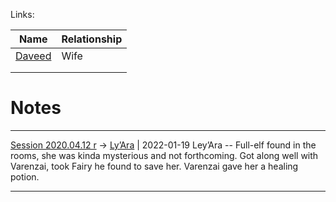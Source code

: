 Links: 

| Name                | Relationship |
| ------------------- | ------------ |
| [Daveed](Daveed.md) | Wife         |
|                     |              |
|                     |              |




# Notes
---

[Session 2020.04.12 r](TheWik-main/sessions/notes_matteo_brianedit/Session%202020.04.12%20r.md) -> [Ly’Ara](Ly’Ara.md) | 2022-01-19
Ley’Ara -- Full-elf found in the rooms, she was kinda mysterious and not forthcoming. Got along well with Varenzai, took Fairy he found to save her. Varenzai gave her a healing potion.

---
